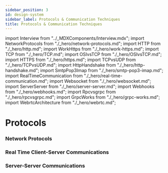 ```yaml
---
sidebar_position: 3
id: design-system
sidebar_label: Protocols & Communication Techniques
title: Protocols & Communication Techniques
---
```


import Interview from "../_MDXComponents/Interview.mdx";
import NetworkProtocols from "./_hero/network-protocols.md";
import HTTP from "./_hero/http.md";
import WorkHttps from "./_hero/work-https.md";
import TCP from "./_hero/TCP.md";
import OSIvsTCP from "./_hero/OSIvsTCP.md";
import HTTPS from "./_hero/https.md";
import TCPvsUDP from "./_hero/TCPvsUDP.md";
import HttpHandshake from "./_hero/http-handshake.md";
import SmtpPop3Imap from "./_hero/smtp-pop3-imap.md";
import RealTimeCommunication from "./_hero/real-time-communication.md";
import Websocket from "./_hero/websocket.md";
import ServerServer from "./_hero/server-server.md";
import Webhooks from "./_hero/webhooks.md";
import Rpcvsgrpc from "./_hero/rpcvsgrpc.md";
import GrpcWorks from "./_hero/grpc-works.md";
import WebrtcArchitecture from "./_hero/webrtc.md";

# Protocols

### Network Protocols
<NetworkProtocols />
<OSIvsTCP />
<TCP />
<HttpHandshake />
<TCPvsUDP />
<HTTP />
<WorkHttps />
<HTTPS />
<SmtpPop3Imap />

### Real Time Client-Server Communications
<RealTimeCommunication />
<Websocket />
<WebrtcArchitecture />

### Server-Server Communications
<ServerServer />
<Webhooks />
<Rpcvsgrpc />
<GrpcWorks />


